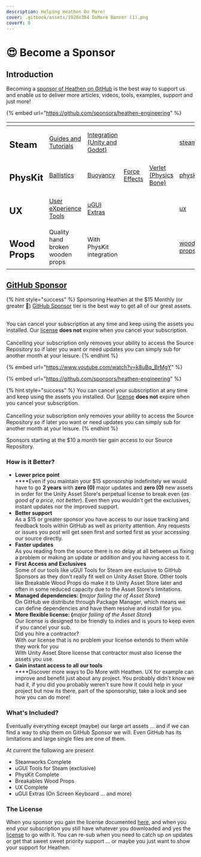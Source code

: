 ```yaml
---
description: Helping Heathen Do More!
cover: .gitbook/assets/1920x384 DoMore Banner (1).png
coverY: 0
---
```


# 😍 Become a Sponsor

## Introduction

Becoming a [sponsor of Heathen on GitHub](https://github.com/sponsors/heathen-engineering) is the best way to support us and enable us to deliver more articles, videos, tools, examples, support and just more!

{% embed url="https://github.com/sponsors/heathen-engineering" %}

<table data-view="cards"><thead><tr><th></th><th></th><th></th><th></th><th></th><th data-hidden data-card-target data-type="content-ref"></th><th data-hidden data-card-cover data-type="files"></th></tr></thead><tbody><tr><td><h2>Steam</h2></td><td><a href="company/concepts/steam/">Guides and Tutorials</a></td><td><a href="assets/steamworks/">Integration (Unity and Godot)</a></td><td></td><td></td><td><a href="company/concepts/steam/">steam</a></td><td><a href=".gitbook/assets/Steamworks_Cover.jpg">Steamworks_Cover.jpg</a></td></tr><tr><td><h2>PhysKit</h2></td><td><a href="assets/physkit/learning/sample-scenes/1-ballistic-basics.md">Ballistics</a></td><td><a href="assets/physkit/learning/sample-scenes/1-buoyancy-example.md">Buoyancy</a></td><td><a href="assets/physkit/learning/sample-scenes/1-force-effect-fields.md">Force Effects</a></td><td><a href="assets/physkit/learning/sample-scenes/2-verlet-spring-skinned-mesh.md">Verlet (Physics Bone)</a></td><td><a href="assets/physkit/">physkit</a></td><td><a href=".gitbook/assets/PhysKit Card.png">PhysKit Card.png</a></td></tr><tr><td><h2>UX</h2></td><td><a href="assets/ux/learning/core-concepts/">User eXperience Tools</a></td><td><a href="assets/ux/learning/ugui-extras/">uGUI Extras</a></td><td></td><td></td><td><a href="assets/ux/">ux</a></td><td><a href=".gitbook/assets/Splash Screen (1).png">Splash Screen (1).png</a></td></tr><tr><td><h2>Wood Props</h2></td><td>Quality hand broken wooden props</td><td>With PhysKit integration</td><td></td><td></td><td><a href="assets/art-assets/breakable/wood-props/">wood-props</a></td><td><a href=".gitbook/assets/WoodBreakableProps_16_9.png">WoodBreakableProps_16_9.png</a></td></tr></tbody></table>

## [GitHub Sponsor](https://github.com/sponsors/heathen-engineering)

{% hint style="success" %}
Sponsoring Heathen at the $15 Monthly (or greater 🤪) [GitHub Sponsor](https://github.com/sponsors/heathen-engineering) tier is the best way to get all of our great assets.

\
You can cancel your subscription at any time and keep using the assets you installed. Our [license](company/become-a-sponsor/heathen-license-agreement.md) **does not** expire when you cancel your subscription.\
\
Cancelling your subscription only removes your ability to access the Source Repository so if later you want or need updates you can simply sub for another month at your leisure.
{% endhint %}

{% embed url="https://www.youtube.com/watch?v=k8uBq_BrMgY" %}

{% embed url="https://github.com/sponsors/heathen-engineering" %}

{% hint style="success" %}
You can cancel your subscription at any time and keep using the assets you installed. Our [license](company/become-a-sponsor/heathen-license-agreement.md) **does not** expire when you cancel your subscription.\
\
Cancelling your subscription only removes your ability to access the Source Repository so if later you want or need updates you can simply sub for another month at your leisure.
{% endhint %}

Sponsors starting at the $10 a month tier gain access to our Source Repository.

### How is it Better?

* **Lower price point**\
  ****Even if you maintain your $15 sponsorship indefinitely we would have to go **2 years** with **zero (0)** major updates and **zero (0)** new assets in order for the Unity Asset Store's perpetual license to break even (_as good of a price, not better_). Even then you wouldn't get the exclusives, instant updates nor the improved support.
* **Better support**\
  As a $15 or greater sponsor you have access to our issue tracking and feedback tools within GitHub as well as priority attention. Any requests or issues you post will get seen first and sorted first as your accessing our source directly.
* **Faster updates**\
  As you reading from the source there is no delay at all between us fixing a problem or making an update or addition and you having access to it.
* **First Access and Exclusives**\
  Some of our tools like uGUI Tools for Steam are exclusive to GitHub Sponsors as they don't really fit well on Unity Asset Store. Other tools like Breakable Wood Props do make it to Unity Asset Store later and often in some reduced capacity due to the Asset Store's limitations.
* **Managed dependencies: (**_major failing the of Asset Store_**)**\
  On GitHub we distribute through Package Manager, which means we can define dependencies and have them resolve and install for you.
* **More flexible license: (**_major failing of the Asset Store_**)**\
  Our license is designed to be friendly to indies and is yours to keep even if you cancel your sub.\
  Did you hire a contractor?\
  With our license that is no problem your license extends to them while they work for you\
  With Unity Asset Store license that contractor must also license the assets you use.&#x20;
* **Gain instant access to all our tools**\
  ****Discover more ways to Do More with Heathen. UX for example can improve and benefit just about any project. You probably didn't know we had it, if you did you probably weren't sure how it could help in your project but now its there, part of the sponsorship, take a look and see how you can do more!

### What's Included?

Eventually everything except (maybe) our large art assets … and if we can find a way to ship them on GitHub Sponsor we will. Even GitHub has its limitations and large single files are one of them.

At current the following are present

* Steamworks Complete
* uGUI Tools for Steam (exclusive)
* PhysKit Complete
* Breakables Wood Props
* UX Complete
* uGUI Extras (On Screen Keyboard ... and more)

### The License

When you sponsor you gain the license documented [here](company/become-a-sponsor/heathen-license-agreement.md), and when you end your subscription you still have whatever you downloaded and yes the [license](company/become-a-sponsor/heathen-license-agreement.md) to go with it. You can re-sub when you need to catch up on updates or get that sweet sweet priority support … or maybe you just want to show your support for Heathen.
